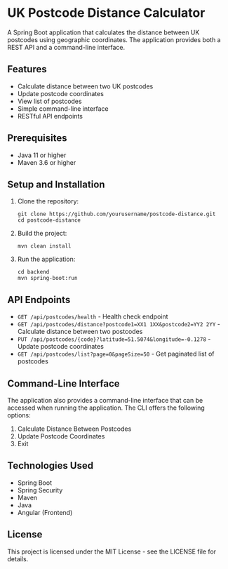 # UK Postcode Distance Calculator

A Spring Boot application that calculates the distance between UK postcodes using geographic coordinates. The application provides both a REST API and a command-line interface.

## Features

- Calculate distance between two UK postcodes
- Update postcode coordinates
- View list of postcodes
- Simple command-line interface
- RESTful API endpoints

## Prerequisites

- Java 11 or higher
- Maven 3.6 or higher

## Setup and Installation

1. Clone the repository:
   ```
   git clone https://github.com/yourusername/postcode-distance.git
   cd postcode-distance
   ```

2. Build the project:
   ```
   mvn clean install
   ```

3. Run the application:
   ```
   cd backend
   mvn spring-boot:run
   ```

## API Endpoints

- `GET /api/postcodes/health` - Health check endpoint
- `GET /api/postcodes/distance?postcode1=XX1 1XX&postcode2=YY2 2YY` - Calculate distance between two postcodes
- `PUT /api/postcodes/{code}?latitude=51.5074&longitude=-0.1278` - Update postcode coordinates
- `GET /api/postcodes/list?page=0&pageSize=50` - Get paginated list of postcodes

## Command-Line Interface

The application also provides a command-line interface that can be accessed when running the application. The CLI offers the following options:

1. Calculate Distance Between Postcodes
2. Update Postcode Coordinates
3. Exit

## Technologies Used

- Spring Boot
- Spring Security
- Maven
- Java
- Angular (Frontend)

## License

This project is licensed under the MIT License - see the LICENSE file for details. 